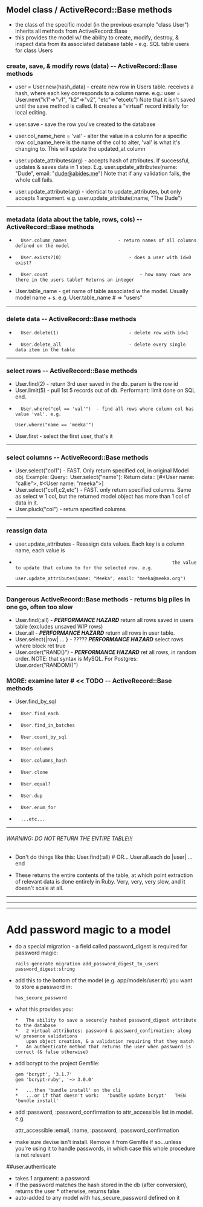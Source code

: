 Model class / ActiveRecord::Base methods
----------------------------------------
*   the class of the specific model (in the previous example "class User") inherits all methods
    from ActiveRecord::Base
*   this provides the model w/ the ability to create, modify, destroy, & inspect data from its
		associated database table - e.g. SQL table users for class Users

### create, save, & modify rows (data)  --  ActiveRecord::Base methods 
*   user = User.new(hash_data)  - create new row in Users table. receives a hash, where each key
																	corresponds to a column name. e.g.:
																			user = User.new("k1"=>"v1", "k2"=>"v2", "etc"=>"etcetc")
																	Note that it isn't saved until the save method is called. It
																	creates a "virtual" record initially for local editing.

*   user.save           				- save the row you've created to the database

*  	user.col_name_here = 'val'	- alter the value in a column for a specific row. col_name_here is
																	the name of the col to alter, 'val' is what it's changing to.
																	This will update the updated_at column

*   user.update_attributes(arg) - accepts hash of attributes. If successful, updates & saves data
																	in 1 step. E.g.
																			user.update_attributes(name: "Dude", email: "dude@abides.me")
																	Note that if any validation fails, the whole call fails.

*   user.update_attribute(arg) -  identical to update_attributes, but only accepts 1 argument. e.g.
																			 user.update_attribute(:name, "The Dude")

----
### metadata (data about the table, rows, cols)  --  ActiveRecord::Base methods
*		User.column_names 					- return names of all columns defined on the model
*		User.exists?(0)							- does a user with id=0 exist?
*		User.count 									- how many rows are there in the users table? Returns an integer
*   User.table_name 						- get name of table associated w the model. Usually model name + s.
																	e.g. User.table_name      # => "users"

----
### delete data  --  ActiveRecord::Base methods
*		User.delete(1) 							- delete row with id=1
*		User.delete_all 						- delete every single data item in the table

----
### select rows  --  ActiveRecord::Base methods
*   User.find(2)								- return 3rd user saved in the db. param is the row id
*   User.limit(5)								- pull 1st 5 records out of db. Performant: limit done on SQL end.
*		User.where("col == 'val'")	- find all rows where column col has value 'val'. e.g.
																			User.where("name == 'meeka'")
*   User.first 									- select the first user, that's it

----
### select columns  --  ActiveRecord::Base methods
*   User.select("col1")  				- FAST. Only return specified col, in original Model obj. Example:
																		Query::  			User.select("name"):
																		Return data:: [#<User name: "callie">, #<User name: "meeka">]
*   User.select("col1,c2,etc")  - FAST. only return specified columns. Same as select w 1 col, but
																	 the returned model object has more than 1 col of data in it.
*   User.pluck("col") 				  - return specified columns

----
### reassign data
*   user.update_attributes 			- Reassign data values. Each key is a column name, each value is
*   															the value to update that column to for the selected row. e.g.
																		user.update_attributes(name: "Meeka", email: "meeka@meeka.org")

----
### Dangerous ActiveRecord::Base methods - returns big piles in one go, often too slow
*   User.find(:all)							- ***PERFORMANCE HAZARD*** return all rows saved in users table
																	 (excludes unsaved WIP rows)
*   User.all 										- ***PERFORMANCE HAZARD*** return all rows in user table.
*   User.select{|row| ... }			- ????? ***PERFORMANCE HAZARD*** select rows where block ret true
*   User.order("RAND()")				- ***PERFORMANCE HAZARD*** ret all rows, in random order.
																   NOTE: that syntax is MySQL. For Postgres: User.order("RANDOM()")

### MORE: examine later 		# << TODO 	--	 ActiveRecord::Base methods
*   User.find_by_sql
*		User.find_each
*		User.find_in_batches
*		User.count_by_sql
*		User.columns
*		User.columns_hash
*		User.clone
*		User.equal?
*		User.dup
*		User.enum_for
*		...etc...

----
###### WARNING: DO NOT RETURN THE ENTIRE TABLE!!!
*   Don't do things like this:
				User.find(:all)  									# OR...
				User.all.each do |user| ... end

*   These returns the entire contents of the table, at which point extraction of relevant
		data is done entirely in Ruby. Very, very, very slow, and it doesn't scale at all.

--------------------------------------------------------------------------------


---------------------------------------------------------------------------------------------------
---------------------------------------------------------------------------------------------------
Add password magic to a model
=============================
*   do a special migration - a field called password_digest is required for password magic:
		
		rails generate migration add_password_digest_to_users password_digest:string

*   add this to the bottom of the model (e.g. app/models/user.rb) you want to store a password in:

		has_secure_password

*   what this provides you:

		*   The ability to save a securely hashed password_digest attribute to the database
		*   2 virtual attributes: password & password_confirmation; along w/ presence validations
		    upon object creation, & a validation requiring that they match
		*   An authenticate method that returns the user when password is correct (& false otherwise)

*   add bcrypt to the project Gemfile:

		gem 'bcrypt', '3.1.7'
		gem 'bcrypt-ruby', '~> 3.0.0'

		*   ...then 'bundle install' on the cli
		*   ...or if that doesn't work:   'bundle update bcrypt'   THEN   'bundle install'

*  add :password, :password_confirmation to attr_accessible list in model. e.g.

	  attr_accessible 	:email, :name, :password, :password_confirmation

*   make sure devise isn't install. Remove it from Gemfile if so...unless you're using it to
    handle passwords, in which case this whole procedure is not relevant

##user.authenticate
*   takes 1 argument: a password
*   if the password matches the hash stored in the db (after conversion), returns the user
		*   otherwise, returns false
*   auto-added to any model with has_secure_password defined on it
